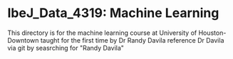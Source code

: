 # IbeJ_Data_4319: Machine Learning
This directory is for the machine learning course at University of Houston-Downtown taught for the first time by Dr Randy Davila
reference Dr Davila via git by seasrching for "Randy Davila"
